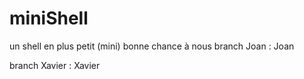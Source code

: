 # miniShell
un shell en plus petit (mini)
bonne chance à nous
branch Joan   : Joan

branch Xavier : Xavier
